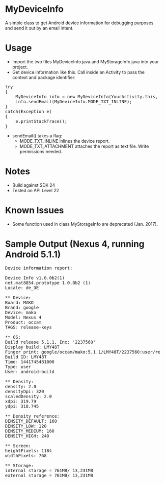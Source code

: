 # MyDeviceInfo
A simple class to get Android device information for debugging purposes and send it out by an email intent.

# Usage
* Import the two files MyDeviceInfo.java and MyStorageInfo.java into your project.
* Get device information like this. Call inside an Activity to pass the context and package identifier:
<pre>
try
{
	MyDeviceInfo info = new MyDeviceInfo(YourActivity.this, "com.example.yourapplication");
	info.sendEmail(MyDeviceInfo.MODE_TXT_INLINE);
}
catch(Exception e)
{
	e.printStackTrace();
}
</pre>

* sendEmail() takes a flag:
	* MODE_TXT_INLINE inlines the device report.
	* MODE_TXT_ATTACHMENT attaches the report as text file. Write permissions needed.

# Notes
* Build against SDK 24
* Tested on API Level 22

# Known Issues
* Some function used in class MyStorageInfo are deprecated (Jan. 2017).

# Sample Output (Nexus 4, running Android 5.1.1)
<pre>
Device information report:

Device Info v1.0.0b2(1)
net.mat8854.prototype 1.0.0b2 (1)
Locale: de_DE

** Device:
Board: MAKO
Brand: google
Device: mako
Model: Nexus 4
Product: occam
TAGS: release-keys

** OS:
Build release 5.1.1, Inc: '2237560'
Display build: LMY48T
Finger print: google/occam/mako:5.1.1/LMY48T/2237560:user/release-keys
Build ID: LMY48T
Time: 1441745481000
Type: user
User: android-build

** Density:
density: 2.0
densityDpi: 320
scaledDensity: 2.0
xdpi: 319.79
ydpi: 318.745

** Density reference:
DENSITY_DEFAULT: 160
DENSITY_LOW: 120
DENSITY_MEDIUM: 160
DENSITY_HIGH: 240

** Screen:
heightPixels: 1184
widthPixels: 768

** Storage:
internal storage = 761MB/ 13,231MB
external storage = 761MB/ 13,231MB
</pre>

